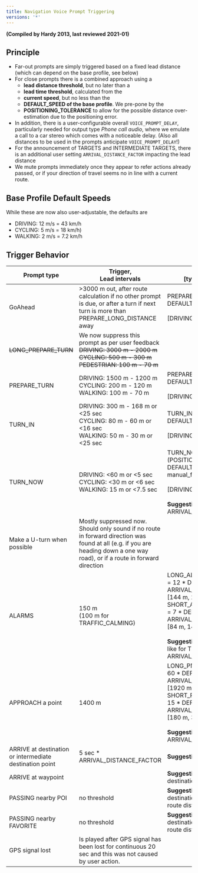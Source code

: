 ```yaml
---
title: Navigation Voice Prompt Triggering
versions: '*'
---
```


**(Compiled by Hardy 2013, last reviewed 2021-01)**
## Principle
* Far-out prompts are simply triggered based on a fixed lead distance (which can depend on the base profile, see below)
* For close prompts there is a combined approach using a
   * **lead distance threshold**, but no later than a
   * **lead time threshold**, calculated from the
   * **current speed**, but no less than the
   * **DEFAULT_SPEED of the base profile**. We pre-pone by the
   * **POSITIONING_TOLERANCE** to allow for the possible distance over-estimation due to the positioning error.
* In addition, there is a user-configurable overall `VOICE_PROMPT_DELAY`, particularly needed for output type _Phone call audio_, where we emulate a call to a car stereo which comes with a noticeable delay. (Also all distances to be used in the prompts anticipate `VOICE_PROMPT_DELAY`!)
* For the announcement of TARGETS and INTERMEDIATE TARGETS, there is an additional user setting `ARRIVAL_DISTANCE_FACTOR` impacting the lead distance
* We mute prompts immediately once they appear to refer actions already passed, or if your direction of travel seems no in line with a current route.

## Base Profile Default Speeds
While these are now also user-adjustable, the defaults are
* DRIVING: 12 m/s = 43 km/h
* CYCLING: 5 m/s = 18 km/h)
* WALKING: 2 m/s = 7.2 km/h

## Trigger Behavior
Prompt type | Trigger,<br>Lead intervals| Refactored:<br>[typical trigger distance]
--- | --- | ---
GoAhead | >3000 m out, after route calculation if no other prompt is due, or after a turn if next turn is more than PREPARE_LONG_DISTANCE away | PREPARE_LONG_DISTANCE = DEFAULT_SPEED * 300<br><br>[DRIVING 3600 m, WALKING 600 m]
<del>LONG_PREPARE_TURN</del> | We now suppress this prompt as per user feedback<br><del>DRIVING: 3000 m - 2000 m<br>CYCLING: 500 m - 300 m<br>PEDESTRIAN: 100 m - 70 m</del>
PREPARE_TURN | DRIVING: 1500 m - 1200 m<br>CYCLING: 200 m - 120 m<br>WALKING: 100 m - 70 m | PREPARE_DISTANCE = DEFAULT_SPEED * 115<br><br>[DRIVING 1380 m, WALKING 230 m]
TURN_IN | DRIVING: 300 m - 168 m or <25 sec<br>CYCLING: 80 m - 60 m or <16 sec<br>WALKING: 50 m - 30 m or <25 sec | TURN_IN_DISTANCE = DEFAULT_SPEED  * 22<br><br>[DRIVING 264 m, WALKING 44 m]
TURN_NOW | DRIVING: <60 m or <5 sec<br>CYCLING: <30 m or <6 sec<br>WALKING: 15 m or <7.5 sec | TURN_NOW_DISTANCE = (POSITIONING_TOLERANCE + DEFAULT_SPEED \* 2.5) * manual_factor<br><br>[DRIVING 42 m, WALKING 17 m]<br><br>**Suggestion:** Remove ARRIVAL_DISTANCE_FACTOR
Make a U-turn when possible | Mostly suppressed now. Should only sound if no route in forward direction was found at all (e.g. if you are heading down a one way road), or if a route in forward direction
ALARMS | 150 m<br>(100 m for TRAFFIC_CALMING) | LONG_ALARM_ANNOUNCE_RADIUS = 12 \* DEFAULT_SPEED \* ARRIVAL_DISTANCE_FACTOR<br>[144 m, 24 m]<br>SHORT_ALARM_ANNOUNCE_RADIUS = 7 \* DEFAULT_SPEED \* ARRIVAL_DISTANCE_FACTOR<br>[84 m, 14 m]<br><br>**Suggestion:** Factor in current speed like for TURN_NOW, remove ARRIVAL_DISTANCE_FACTOR
APPROACH a point | 1400 m | LONG_PNT_ANNOUNCE_RADIUS = 60 \* DEFAULT_SPEED \* ARRIVAL_DISTANCE_FACTOR<br>[1920 m, 120 m]<br>SHORT_PNT_ANNOUNCE_RADIUS = 15 \* DEFAULT_SPEED \* ARRIVAL_DISTANCE_FACTOR<br>[180 m, 30 m]<br><br>**Suggestion:** Remove ARRIVAL_DISTANCE_FACTOR
ARRIVE at destination or intermediate destination point | 5 sec * ARRIVAL_DISTANCE_FACTOR | **Suggestion:** Use 2 * TURN_NOW
ARRIVE at waypoint | | **Suggestion:** Treat like ARRIVE at destination
PASSING nearby POI | no threshold | **Suggestion:** Treat like ARRIVE at destination, but for its along-the-route distance component
PASSING nearby FAVORITE | no threshold | **Suggestion:** Treat like ARRIVE at destination, but for its along-the-route distance component
GPS signal lost | Is played after GPS signal has been lost for continuous 20 sec and this was not caused by user action.

